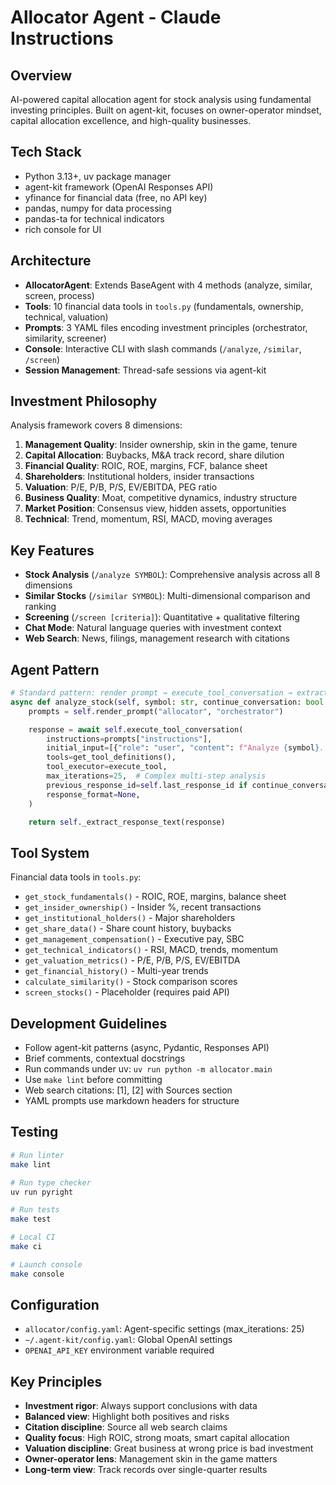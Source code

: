 # Allocator Agent - Claude Instructions

## Overview
AI-powered capital allocation agent for stock analysis using fundamental investing principles. Built on agent-kit, focuses on owner-operator mindset, capital allocation excellence, and high-quality businesses.

## Tech Stack
- Python 3.13+, uv package manager
- agent-kit framework (OpenAI Responses API)
- yfinance for financial data (free, no API key)
- pandas, numpy for data processing
- pandas-ta for technical indicators
- rich console for UI

## Architecture
- **AllocatorAgent**: Extends BaseAgent with 4 methods (analyze, similar, screen, process)
- **Tools**: 10 financial data tools in `tools.py` (fundamentals, ownership, technical, valuation)
- **Prompts**: 3 YAML files encoding investment principles (orchestrator, similarity, screener)
- **Console**: Interactive CLI with slash commands (`/analyze`, `/similar`, `/screen`)
- **Session Management**: Thread-safe sessions via agent-kit

## Investment Philosophy
Analysis framework covers 8 dimensions:
1. **Management Quality**: Insider ownership, skin in the game, tenure
2. **Capital Allocation**: Buybacks, M&A track record, share dilution
3. **Financial Quality**: ROIC, ROE, margins, FCF, balance sheet
4. **Shareholders**: Institutional holders, insider transactions
5. **Valuation**: P/E, P/B, P/S, EV/EBITDA, PEG ratio
6. **Business Quality**: Moat, competitive dynamics, industry structure
7. **Market Position**: Consensus view, hidden assets, opportunities
8. **Technical**: Trend, momentum, RSI, MACD, moving averages

## Key Features
- **Stock Analysis** (`/analyze SYMBOL`): Comprehensive analysis across all 8 dimensions
- **Similar Stocks** (`/similar SYMBOL`): Multi-dimensional comparison and ranking
- **Screening** (`/screen [criteria]`): Quantitative + qualitative filtering
- **Chat Mode**: Natural language queries with investment context
- **Web Search**: News, filings, management research with citations

## Agent Pattern
```python
# Standard pattern: render prompt → execute_tool_conversation → extract text
async def analyze_stock(self, symbol: str, continue_conversation: bool = False) -> str:
    prompts = self.render_prompt("allocator", "orchestrator")

    response = await self.execute_tool_conversation(
        instructions=prompts["instructions"],
        initial_input=[{"role": "user", "content": f"Analyze {symbol}..."}],
        tools=get_tool_definitions(),
        tool_executor=execute_tool,
        max_iterations=25,  # Complex multi-step analysis
        previous_response_id=self.last_response_id if continue_conversation else None,
        response_format=None,
    )

    return self._extract_response_text(response)
```

## Tool System
Financial data tools in `tools.py`:
- `get_stock_fundamentals()` - ROIC, ROE, margins, balance sheet
- `get_insider_ownership()` - Insider %, recent transactions
- `get_institutional_holders()` - Major shareholders
- `get_share_data()` - Share count history, buybacks
- `get_management_compensation()` - Executive pay, SBC
- `get_technical_indicators()` - RSI, MACD, trends, momentum
- `get_valuation_metrics()` - P/E, P/B, P/S, EV/EBITDA
- `get_financial_history()` - Multi-year trends
- `calculate_similarity()` - Stock comparison scores
- `screen_stocks()` - Placeholder (requires paid API)

## Development Guidelines
- Follow agent-kit patterns (async, Pydantic, Responses API)
- Brief comments, contextual docstrings
- Run commands under uv: `uv run python -m allocator.main`
- Use `make lint` before committing
- Web search citations: [1], [2] with Sources section
- YAML prompts use markdown headers for structure

## Testing
```bash
# Run linter
make lint

# Run type checker
uv run pyright

# Run tests
make test

# Local CI
make ci

# Launch console
make console
```

## Configuration
- `allocator/config.yaml`: Agent-specific settings (max_iterations: 25)
- `~/.agent-kit/config.yaml`: Global OpenAI settings
- `OPENAI_API_KEY` environment variable required

## Key Principles
- **Investment rigor**: Always support conclusions with data
- **Balanced view**: Highlight both positives and risks
- **Citation discipline**: Source all web search claims
- **Quality focus**: High ROIC, strong moats, smart capital allocation
- **Valuation discipline**: Great business at wrong price is bad investment
- **Owner-operator lens**: Management skin in the game matters
- **Long-term view**: Track records over single-quarter results

